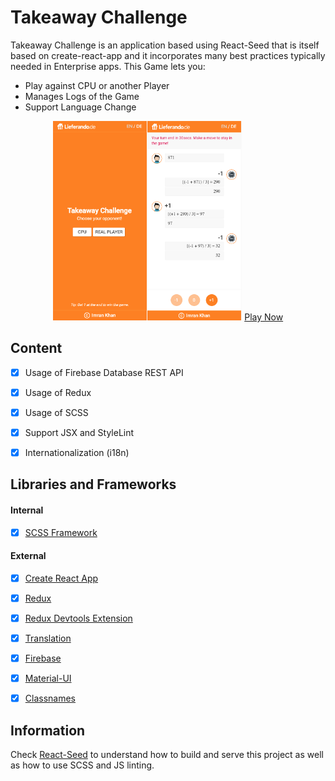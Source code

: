 # Takeaway Challenge
Takeaway Challenge is an application based using React-Seed that is itself based on create-react-app and it incorporates many best practices typically needed in Enterprise apps.
This Game lets you:
- Play against CPU or another Player
- Manages Logs of the Game
- Support Language Change

<p align="center">
<img src="preview.png" width="60%">
<a href="https://takeaway-challenge.firebaseapp.com/">Play Now</a>
</p>


## Content
- [X] Usage of Firebase Database REST API
- [X] Usage of Redux
- [X] Usage of SCSS
- [X] Support JSX and StyleLint 
- [X] Internationalization (i18n)


## Libraries and Frameworks
#### Internal
- [X] [SCSS Framework](https://github.com/imransilvake/SCSS-Framework)

#### External 
- [X] [Create React App](https://github.com/facebook/create-react-app)
- [X] [Redux](https://redux.js.org/)
- [X] [Redux Devtools Extension](https://github.com/zalmoxisus/redux-devtools-extension)
- [X] [Translation](https://github.com/i18next/react-i18next)
- [X] [Firebase](https://firebase.google.com/)
- [X] [Material-UI](https://material-ui.com/)
- [X] [Classnames](https://github.com/JedWatson/classnames)


## Information
Check [React-Seed](https://github.com/imransilvake/React-Seed) to understand how to build and serve this project as well as how to use SCSS and JS linting.
